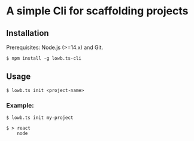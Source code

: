 # A simple Cli for scaffolding projects

## Installation

Prerequisites: Node.js (>=14.x) and Git.

```
$ npm install -g lowb.ts-cli
```

## Usage

```
$ lowb.ts init <project-name>

```

### Example:

```
$ lowb.ts init my-project

$ > react
    node
```